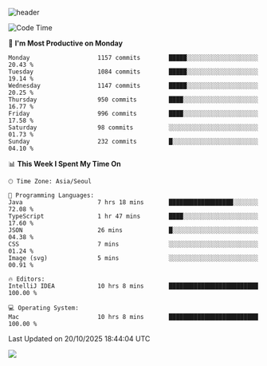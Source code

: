 ![header](https://capsule-render.vercel.app/api?type=Egg&color=timeAuto&height=300&section=header&text=PoPo&fontSize=90&animation=fadeIn)

  <!--START_SECTION:waka-->
![Code Time](http://img.shields.io/badge/Code%20Time-3%2C029%20hrs%2013%20mins-blue)

📅 **I'm Most Productive on Monday** 

```text
Monday                   1157 commits        █████░░░░░░░░░░░░░░░░░░░░   20.43 % 
Tuesday                  1084 commits        █████░░░░░░░░░░░░░░░░░░░░   19.14 % 
Wednesday                1147 commits        █████░░░░░░░░░░░░░░░░░░░░   20.25 % 
Thursday                 950 commits         ████░░░░░░░░░░░░░░░░░░░░░   16.77 % 
Friday                   996 commits         ████░░░░░░░░░░░░░░░░░░░░░   17.58 % 
Saturday                 98 commits          ░░░░░░░░░░░░░░░░░░░░░░░░░   01.73 % 
Sunday                   232 commits         █░░░░░░░░░░░░░░░░░░░░░░░░   04.10 % 
```


📊 **This Week I Spent My Time On** 

```text
🕑︎ Time Zone: Asia/Seoul

💬 Programming Languages: 
Java                     7 hrs 18 mins       ██████████████████░░░░░░░   72.08 % 
TypeScript               1 hr 47 mins        ████░░░░░░░░░░░░░░░░░░░░░   17.60 % 
JSON                     26 mins             █░░░░░░░░░░░░░░░░░░░░░░░░   04.38 % 
CSS                      7 mins              ░░░░░░░░░░░░░░░░░░░░░░░░░   01.24 % 
Image (svg)              5 mins              ░░░░░░░░░░░░░░░░░░░░░░░░░   00.91 % 

🔥 Editors: 
IntelliJ IDEA            10 hrs 8 mins       █████████████████████████   100.00 % 

💻 Operating System: 
Mac                      10 hrs 8 mins       █████████████████████████   100.00 % 
```


 Last Updated on 20/10/2025 18:44:04 UTC
<!--END_SECTION:waka-->



<img src="https://capsule-render.vercel.app/api?type=Egg&color=timeAuto&height=300&section=footer&text=PoPo&fontSize=90&animation=fadeIn&reversal=true" />
